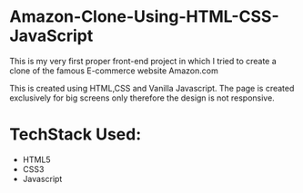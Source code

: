 # Amazon-Clone-Using-HTML-CSS-JavaScript
This is my very first proper front-end project in which I tried to create a clone of the famous E-commerce website Amazon.com

This is created using HTML,CSS and Vanilla Javascript. The page is created exclusively for big screens only therefore the design is not responsive.

# TechStack Used:
* HTML5
* CSS3
* Javascript

